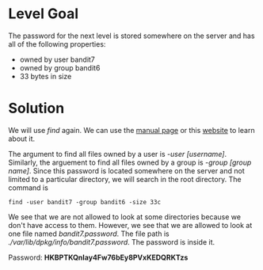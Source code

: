 # Level Goal
The password for the next level is stored somewhere on the server and has all of the following properties:
* owned by user bandit7
* owned by group bandit6
* 33 bytes in size

# Solution
We will use *find* again. We can use the [manual page](https://man7.org/linux/man-pages/man1/find.1.html) or this [website](https://www.cyberciti.biz/faq/how-do-i-find-all-the-files-owned-by-a-particular-user-or-group/) to learn about it.

The argument to find all files owned by a user is *-user \[username]*. Similarly, the arguement to find all files owned by a group is *-group \[group name]*. 
Since this password is located somewhere on the server and not limited to a particular directory, we will search in the root directory. 
The command is 
```
find -user bandit7 -group bandit6 -size 33c
```

We see that we are not allowed to look at some directories because we don't have access to them. However, we see that we are allowed to look at one file named *bandit7.password*. The file path is *./var/lib/dpkg/info/bandit7.password*. The password is inside it.

Password: **HKBPTKQnIay4Fw76bEy8PVxKEDQRKTzs**
